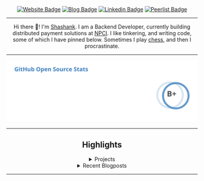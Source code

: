 <div align="center"><p><a href="https://ssnk.in"><img src="https://img.shields.io/badge/-Website-3B7EBF?style=for-the-badge&amp;logo=amp&amp;logoColor=white" alt="Website Badge"></a> <a href="https://blog.ssnk.in"><img src="https://img.shields.io/badge/-Blog-3B7EBF?style=for-the-badge&amp;logo=Hashnode&amp;logoColor=white" alt="Blog Badge"></a> <a href="https://linkedin.com/in/shashank-priyadarshi"><img src="https://img.shields.io/badge/-LinkedIn-3B7EBF?style=for-the-badge&amp;logo=Linkedin&amp;logoColor=white" alt="Linkedin Badge"></a> <a href="https://peerlist.io/shasha"><img src="https://img.shields.io/badge/-PeerList-3B7EBF?style=for-the-badge&amp;logo=Peerlist&amp;logoColor=white" alt="Peerlist Badge"/></a></p><hr><p>Hi there 👋! I'm <a href="https://ssnk.in">Shashank</a>. I am a Backend Developer, currently building distributed payment solutions at <a href="https://npci.org.in">NPCI</a>. I like tinkering, and writing code, some of which I have pinned below. Sometimes I play <a href="https://www.chess.com/member/ttefabob">chess</a>, and then I procrastinate.</p><hr><p><img src="./assets/images/stats.svg"/></p><hr><h2>Highlights</h2><details><summary>Projects</summary><br /><ul><li><a href="https://github.com/shashank-priyadarshi/shashank-priyadarshi" target="_blank" rel="noopener noreferrer">shashank-priyadarshi</a> Last Updated : 2023-12-30</li><li><a href="https://github.com/shashank-priyadarshi/subspace" target="_blank" rel="noopener noreferrer">subspace</a> Last Updated : 2023-12-30</li><li><a href="https://github.com/shashank-priyadarshi/archway" target="_blank" rel="noopener noreferrer">archway</a> Last Updated : 2023-12-30</li><li><a href="https://github.com/shashank-priyadarshi/hyperledger-fabric-asset-management" target="_blank" rel="noopener noreferrer">hyperledger-fabric-asset-management</a> Last Updated : 2023-12-25</li><li><a href="https://github.com/shashank-priyadarshi/machine-coding-feedback" target="_blank" rel="noopener noreferrer">machine-coding-feedback</a> Last Updated : 2023-11-20</li><li><a href="https://github.com/shashank-priyadarshi/files" target="_blank" rel="noopener noreferrer">files</a> Last Updated : 2023-11-14</li><li><a href="https://github.com/shashank-priyadarshi/grpc-go" target="_blank" rel="noopener noreferrer">grpc-go</a> Last Updated : 2023-10-21</li><li><a href="https://github.com/shashank-priyadarshi/Post-Grad-Coding" target="_blank" rel="noopener noreferrer">Post-Grad-Coding</a> Last Updated : 2023-09-28</li><li><a href="https://github.com/shashank-priyadarshi/fabric-contract-api-go" target="_blank" rel="noopener noreferrer">fabric-contract-api-go</a> Last Updated : 2023-09-08</li><li><a href="https://github.com/shashank-priyadarshi/devdocs" target="_blank" rel="noopener noreferrer">devdocs</a> Last Updated : 2023-09-05</li><li><a href="https://github.com/shashank-priyadarshi/blast" target="_blank" rel="noopener noreferrer">blast</a> Last Updated : 2023-08-22</li><li><a href="https://github.com/shashank-priyadarshi/TerminalGPT" target="_blank" rel="noopener noreferrer">TerminalGPT</a> Last Updated : 2023-08-19</li><li><a href="https://github.com/shashank-priyadarshi/TerminalGPT-fork" target="_blank" rel="noopener noreferrer">TerminalGPT-fork</a> Last Updated : 2023-08-19</li><li><a href="https://github.com/shashank-priyadarshi/services" target="_blank" rel="noopener noreferrer">services</a> Last Updated : 2023-08-10</li><li><a href="https://github.com/shashank-priyadarshi/istate" target="_blank" rel="noopener noreferrer">istate</a> Last Updated : 2023-08-08</li><li><a href="https://github.com/shashank-priyadarshi/amplication-test-service" target="_blank" rel="noopener noreferrer">amplication-test-service</a> Last Updated : 2023-07-23</li><li><a href="https://github.com/shashank-priyadarshi/starter-micro-api" target="_blank" rel="noopener noreferrer">starter-micro-api</a> Last Updated : 2023-07-21</li><li><a href="https://github.com/shashank-priyadarshi/projects" target="_blank" rel="noopener noreferrer">projects</a> Last Updated : 2023-07-15</li><li><a href="https://github.com/shashank-priyadarshi/junodb" target="_blank" rel="noopener noreferrer">junodb</a> Last Updated : 2023-06-22</li><li><a href="https://github.com/shashank-priyadarshi/hlf-chaincode-peer-interaction" target="_blank" rel="noopener noreferrer">hlf-chaincode-peer-interaction</a> Last Updated : 2023-06-08</li><li><a href="https://github.com/shashank-priyadarshi/ipify-api" target="_blank" rel="noopener noreferrer">ipify-api</a> Last Updated : 2023-04-17</li><li><a href="https://github.com/shashank-priyadarshi/PowerToys" target="_blank" rel="noopener noreferrer">PowerToys</a> Last Updated : 2023-04-08</li><li><a href="https://github.com/shashank-priyadarshi/scaling-octo-tribble" target="_blank" rel="noopener noreferrer">scaling-octo-tribble</a> Last Updated : 2023-03-04</li><li><a href="https://github.com/shashank-priyadarshi/videos" target="_blank" rel="noopener noreferrer">videos</a> Last Updated : 2023-03-04</li><li><a href="https://github.com/shashank-priyadarshi/aiac" target="_blank" rel="noopener noreferrer">aiac</a> Last Updated : 2023-03-04</li><li><a href="https://github.com/shashank-priyadarshi/joplin" target="_blank" rel="noopener noreferrer">joplin</a> Last Updated : 2023-03-04</li><li><a href="https://github.com/shashank-priyadarshi/helm" target="_blank" rel="noopener noreferrer">helm</a> Last Updated : 2023-03-04</li><li><a href="https://github.com/shashank-priyadarshi/graphql-design-tutorial" target="_blank" rel="noopener noreferrer">graphql-design-tutorial</a> Last Updated : 2023-03-04</li><li><a href="https://github.com/shashank-priyadarshi/coder" target="_blank" rel="noopener noreferrer">coder</a> Last Updated : 2023-03-04</li><li><a href="https://github.com/shashank-priyadarshi/ChatGPT-rust" target="_blank" rel="noopener noreferrer">ChatGPT-rust</a> Last Updated : 2023-03-04</li><li><a href="https://github.com/shashank-priyadarshi/plz-cli-rust-chat-gpt3" target="_blank" rel="noopener noreferrer">plz-cli-rust-chat-gpt3</a> Last Updated : 2023-03-04</li><li><a href="https://github.com/shashank-priyadarshi/rustlings" target="_blank" rel="noopener noreferrer">rustlings</a> Last Updated : 2023-03-04</li><li><a href="https://github.com/shashank-priyadarshi/golang-training" target="_blank" rel="noopener noreferrer">golang-training</a> Last Updated : 2023-03-04</li><li><a href="https://github.com/shashank-priyadarshi/atom" target="_blank" rel="noopener noreferrer">atom</a> Last Updated : 2023-03-04</li><li><a href="https://github.com/shashank-priyadarshi/Catalogue" target="_blank" rel="noopener noreferrer">Catalogue</a> Last Updated : 2023-03-04</li><li><a href="https://github.com/shashank-priyadarshi/forked-full-blockchain-solidity-course-py" target="_blank" rel="noopener noreferrer">forked-full-blockchain-solidity-course-py</a> Last Updated : 2023-03-04</li><li><a href="https://github.com/shashank-priyadarshi/dsa" target="_blank" rel="noopener noreferrer">dsa</a> Last Updated : 2023-03-04</li><li><a href="https://github.com/shashank-priyadarshi/legendary-waffle" target="_blank" rel="noopener noreferrer">legendary-waffle</a> Last Updated : 2023-03-04</li><li><a href="https://github.com/shashank-priyadarshi/containerd" target="_blank" rel="noopener noreferrer">containerd</a> Last Updated : 2023-03-04</li><li><a href="https://github.com/shashank-priyadarshi/upgraded-disco" target="_blank" rel="noopener noreferrer">upgraded-disco</a> Last Updated : 2023-03-04</li><li><a href="https://github.com/shashank-priyadarshi/portfolio-core-ui" target="_blank" rel="noopener noreferrer">portfolio-core-ui</a> Last Updated : 2023-03-04</li><li><a href="https://github.com/shashank-priyadarshi/articles-backup" target="_blank" rel="noopener noreferrer">articles-backup</a> Last Updated : 2023-01-10</li></ul></details><details><summary>Recent Blogposts</summary><br /><ul><li><a href="https://blog.ssnk.in/traffic-light-simulator-in-angular-2023" target="_blank" rel="noopener noreferrer">Traffic Light Simulator in Angular</a> Published : 2023-09-16</li><li><a href="https://blog.ssnk.in/oop-in-go-interfaces" target="_blank" rel="noopener noreferrer">OOP in Go: Interfaces</a> Published : 2023-03-04</li><li><a href="https://blog.ssnk.in/oop-in-go-structs" target="_blank" rel="noopener noreferrer">OOP in Go: Structs</a> Published : 2023-02-24</li></ul></details><hr></div>